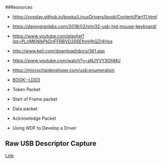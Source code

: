 ##Resources

+   https://sysplay.github.io/books/LinuxDrivers/book/Content/Part11.html

+   https://damogranlabs.com/2018/02/stm32-usb-hid-mouse-keyboard/

+   https://www.youtube.com/playlist?list=PLnMKNibPkDnFFRBVD206EfnnHhQZI4Hxa

+   http://www.keil.com/download/docs/361.asp

+   https://www.youtube.com/watch?v=aNJYVY3OhMU

+   https://microchipdeveloper.com/usb:enumeration

+   [BOOK--LDD3](https://www.oreilly.com/library/view/linux-device-drivers/0596005903/ch13.html)


+   Token Packet
 +   Start of Frame packet
  +  Data packet
   + Acknowledge Packet
   
   
   + Using WDF to Develop a Driver
   
   
   ## Raw USB Descriptor Capture
   [Link](https://www.thesycon.de/eng/usb_descriptordumper.shtml)


